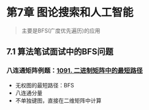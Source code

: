 # 第7章 图论搜索和人工智能

> 主要是BFS(广度优先遍历)的应用

## 7.1 算法笔试面试中的BFS问题

### 八连通矩阵例题：[1091. 二进制矩阵中的最短路径](https://leetcode-cn.com/problems/shortest-path-in-binary-matrix)

+ 无权图的最短路径：BFS
+ 八连通分量
+ 不单独键图，直接在二维矩阵中计算


